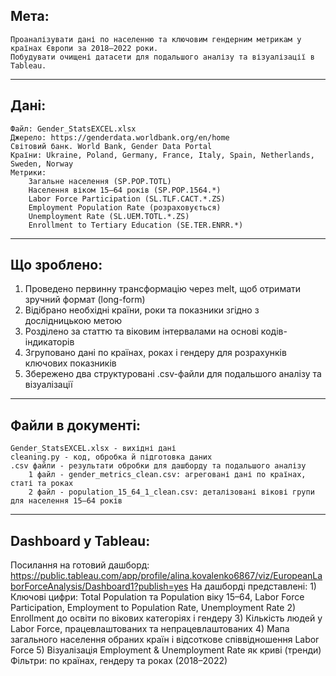 Мета:
------------------------------------------------------------------------------------------------------------------------------------------------------------------------------
    Проаналізувати дані по населенню та ключовим гендерним метрикам у країнах Європи за 2018–2022 роки. 
    Побудувати очищені датасети для подальшого аналізу та візуалізації в Tableau.
------------------------------------------------------------------------------------------------------------------------------------------------------------------------------
Дані:
------------------------------------------------------------------------------------------------------------------------------------------------------------------------------
    Файл: Gender_StatsEXCEL.xlsx
    Джерело: https://genderdata.worldbank.org/en/home
    Світовий банк. World Bank, Gender Data Portal
    Країни: Ukraine, Poland, Germany, France, Italy, Spain, Netherlands, Sweden, Norway
    Метрики:
        Загальне населення (SP.POP.TOTL)
        Населення віком 15–64 років (SP.POP.1564.*)
        Labor Force Participation (SL.TLF.CACT.*.ZS)
        Employment Population Rate (розраховується)
        Unemployment Rate (SL.UEM.TOTL.*.ZS)
        Enrollment to Tertiary Education (SE.TER.ENRR.*)
------------------------------------------------------------------------------------------------------------------------------------------------------------------------------
Що зроблено:
------------------------------------------------------------------------------------------------------------------------------------------------------------------------------
1) Проведено первинну трансформацію через melt, щоб отримати зручний формат (long-form)
2) Відібрано необхідні країни, роки та показники згідно з дослідницькою метою
3) Розділено за статтю та віковим інтервалами на основі кодів-індикаторів
4) Згруповано дані по країнах, роках і гендеру для розрахунків ключових показників
5) Збережено два структуровані .csv-файли для подальшого аналізу та візуалізації
------------------------------------------------------------------------------------------------------------------------------------------------------------------------------
Файли в документі:
------------------------------------------------------------------------------------------------------------------------------------------------------------------------------
    Gender_StatsEXCEL.xlsx - вихідні дані
    cleaning.py - код, обробка й підготовка даних
    .csv файли - результати обробки для дашборду та подальшого аналізу
        1 файл - gender_metrics_clean.csv: агреговані дані по країнах, статі та роках
        2 файл - population_15_64_1_clean.csv: деталізовані вікові групи для населення 15–64 років
------------------------------------------------------------------------------------------------------------------------------------------------------------------------------
Dashboard у Tableau:
------------------------------------------------------------------------------------------------------------------------------------------------------------------------------
Посилання на готовий дашборд: https://public.tableau.com/app/profile/alina.kovalenko6867/viz/EuropeanLaborForceAnalysis/Dashboard1?publish=yes
На дашборді представлені:
    1) Ключові цифри: Total Population та Population віку 15–64, Labor Force Participation, Employment to Population Rate, Unemployment Rate
    2) Enrollment до освіти по вікових категоріях і гендеру
    3) Кількість людей у Labor Force, працевлаштованих та непрацевлаштованих
    4) Мапа загального населення обраних країн і відсоткове співвідношення Labor Force
    5) Візуалізація Employment & Unemployment Rate як криві (тренди)
    Фільтри: по країнах, гендеру та роках (2018–2022)

